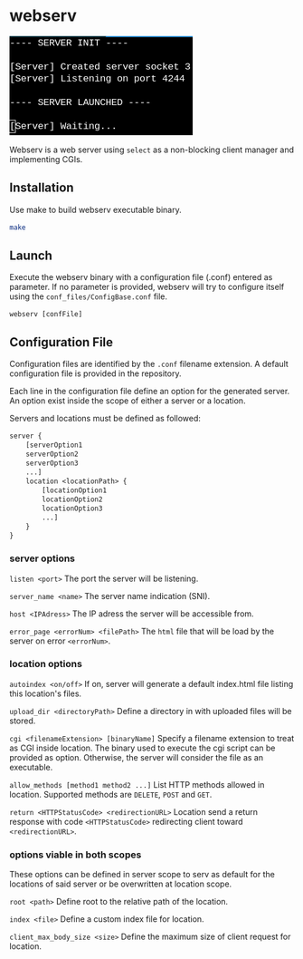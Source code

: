 # webserv

![title](/assets/title.png)

Webserv is a web server using `select` as a non-blocking client manager and implementing CGIs.


## Installation

Use make to build webserv executable binary.
```bash
make
```


## Launch

Execute the webserv binary with a configuration file (.conf) entered as parameter. If no parameter is provided, webserv will try to configure itself using the `conf_files/ConfigBase.conf` file.
```
webserv [confFile]
```


## Configuration File

Configuration files are identified by the `.conf` filename extension. A default configuration file is provided in the repository.

Each line in the configuration file define an option for the generated server. An option exist inside the scope of either a server or a location.

Servers and locations must be defined as followed:

```
server {
    [serverOption1
    serverOption2
    serverOption3
    ...]
    location <locationPath> {
        [locationOption1
        locationOption2
        locationOption3
        ...]
    }
}
```

### server options

`listen <port>` The port the server will be listening.

`server_name <name>` The server name indication (SNI).

`host <IPAdress>` The IP adress the server will be accessible from.

`error_page <errorNum> <filePath>` The `html` file that will be load by the server on error `<errorNum>`.

### location options

`autoindex <on/off>` If on, server will generate a default index.html file listing this location's files.

`upload_dir <directoryPath>` Define a directory in with uploaded files will be stored.

`cgi <filenameExtension> [binaryName]` Specify a filename extension to treat as CGI inside location. The binary used to execute the cgi script can be provided as option. Otherwise, the server will consider the file as an executable.

`allow_methods [method1 method2 ...]` List HTTP methods allowed in location. Supported methods are `DELETE`, `POST` and `GET`.

`return <HTTPStatusCode> <redirectionURL>` Location send a return response with code `<HTTPStatusCode>` redirecting client toward `<redirectionURL>`.

### options viable in both scopes

These options can be defined in server scope to serv as default for the locations of said server or be overwritten at location scope.

`root <path>` Define root to the relative path of the location.

`index <file>` Define a custom index file for location.

`client_max_body_size <size>` Define the maximum size of client request for location.
